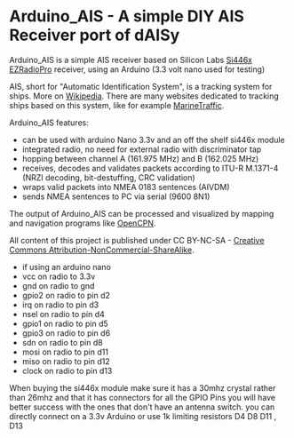 Arduino_AIS - A simple DIY AIS Receiver port of dAISy
=================================

Arduino_AIS is a simple AIS receiver based on Silicon Labs [Si446x EZRadioPro](https://www.silabs.com/documents/public/data-sheets/Si4464-63-61-60.pdf) receiver, using an Arduino (3.3 volt nano used for testing)

AIS, short for "Automatic Identification System", is a tracking system for ships. More on [Wikipedia](http://en.wikipedia.org/wiki/Automatic_Identification_System). There are many websites dedicated to tracking ships based on this system, like for example [MarineTraffic](http://www.marinetraffic.com/).

Arduino_AIS features:
- can be used with arduino Nano 3.3v and an off the shelf si446x module
- integrated radio, no need for external radio with discriminator tap
- hopping between channel A (161.975 MHz) and B (162.025 MHz)
- receives, decodes and validates packets according to ITU-R M.1371-4 (NRZI decoding, bit-destuffing, CRC validation) 
- wraps valid packets into NMEA 0183 sentences (AIVDM)
- sends NMEA sentences to PC via serial (9600 8N1)

The output of Arduino_AIS can be processed and visualized by mapping and navigation programs like [OpenCPN](http://opencpn.org).

All content of this project is published under CC BY-NC-SA - [Creative Commons Attribution-NonCommercial-ShareAlike](http://creativecommons.org/licenses/by-nc-sa/4.0/). 
- if using an arduino nano 
- vcc on radio to 3.3v
- gnd on radio to gnd
- gpio2 on radio to pin d2
- irq on radio to pin d3
- nsel on radio to pin d4
- gpio1 on radio to pin d5
- gpio3 on radio to pin d6
- sdn on radio to pin d8 
- mosi on radio to pin d11
- miso on radio to pin d12
- clock on radio to pin d13 

When buying the si446x module make sure it has a 30mhz crystal rather than 26mhz and that it has connectors for all the GPIO Pins you will have better success with the ones that don't have an antenna switch.
you can directly connect on a 3.3v Arduino or use 1k limiting resistors D4 D8 D11 , D13  
